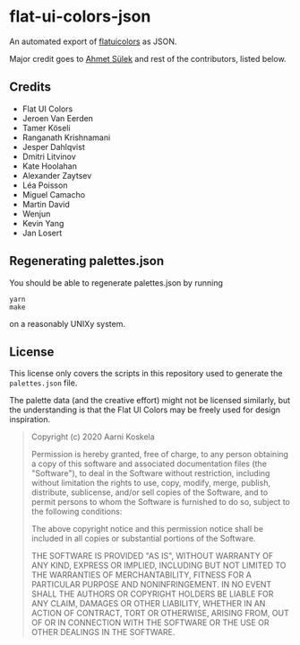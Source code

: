 # flat-ui-colors-json

An automated export of [flatuicolors](https://flatuicolors.com/) as JSON.

Major credit goes to [Ahmet Sülek](https://medium.com/@ahmetsulek) and rest of the contributors, listed below.

## Credits

* Flat UI Colors
* Jeroen Van Eerden
* Tamer Köseli
* Ranganath Krishnamani
* Jesper Dahlqvist
* Dmitri Litvinov
* Kate Hoolahan
* Alexander Zaytsev
* Léa Poisson
* Miguel Camacho
* Martin David
* Wenjun
* Kevin Yang
* Jan Losert
## Regenerating palettes.json

You should be able to regenerate palettes.json by running

```
yarn
make
```

on a reasonably UNIXy system.

## License

This license only covers the scripts in this repository used to generate the `palettes.json` file.

The palette data (and the creative effort) might not be licensed similarly, but the understanding is that the Flat UI Colors may be freely used for design inspiration.

> Copyright (c) 2020 Aarni Koskela
>
> Permission is hereby granted, free of charge, to any person obtaining a copy
> of this software and associated documentation files (the "Software"), to deal
> in the Software without restriction, including without limitation the rights
> to use, copy, modify, merge, publish, distribute, sublicense, and/or sell
> copies of the Software, and to permit persons to whom the Software is
> furnished to do so, subject to the following conditions:
>
> The above copyright notice and this permission notice shall be included in all
> copies or substantial portions of the Software.
>
> THE SOFTWARE IS PROVIDED "AS IS", WITHOUT WARRANTY OF ANY KIND, EXPRESS OR
> IMPLIED, INCLUDING BUT NOT LIMITED TO THE WARRANTIES OF MERCHANTABILITY,
> FITNESS FOR A PARTICULAR PURPOSE AND NONINFRINGEMENT. IN NO EVENT SHALL THE
> AUTHORS OR COPYRIGHT HOLDERS BE LIABLE FOR ANY CLAIM, DAMAGES OR OTHER
> LIABILITY, WHETHER IN AN ACTION OF CONTRACT, TORT OR OTHERWISE, ARISING FROM,
> OUT OF OR IN CONNECTION WITH THE SOFTWARE OR THE USE OR OTHER DEALINGS IN THE
> SOFTWARE.

